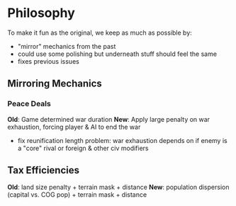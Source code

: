 
# Philosophy

To make it fun as the original, we keep as much as possible by:
  - "mirror" mechanics from the past
  - could use some polishing but underneath stuff should feel the same
  - fixes previous issues

## Mirroring Mechanics

### Peace Deals

**Old**: Game determined war duration
**New**: Apply large penalty on war exhaustion, forcing player & AI to end the war
  - fix reunification length problem: war exhaustion depends on if enemy is a
    "core" rival or foreign & other civ modifiers

## Tax Efficiencies

**Old**: land size penalty + terrain mask + distance
**New**: population dispersion (capital vs. COG pop) + terrain mask + distance
